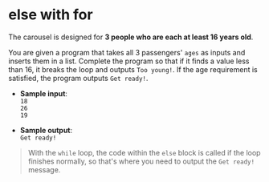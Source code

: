 # else with for

The carousel is designed for **3 people who are each at least 16 years old**.

You are given a program that takes all 3 passengers' `ages` as inputs and inserts them in a list. Complete the program so that if it finds a value less than 16, it breaks the loop and outputs `Too young!`. If the age requirement is satisfied, the program outputs `Get ready!`.

- **Sample input**:  
`18`  
`26`  
`19`  

- **Sample output**:  
`Get ready!`

>With the `while` loop, the code within the `else` block is called if the loop finishes normally, so that's where you need to output the `Get ready!` message.